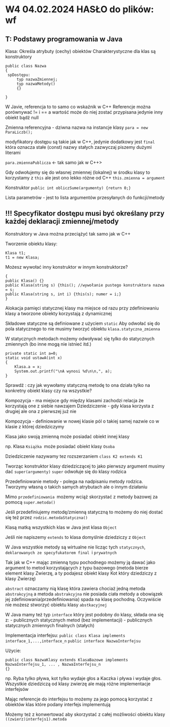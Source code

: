 W4 04.02.2024 HASŁO do plików: wf
===
T: Podstawy programowania w Java
---
Klasa: Określa atrybuty (cechy) obiektów
Charakterystyczne dla klas są konstruktory

```
public class Nazwa
{
 spDostępu:
     typ nazwaZmiennej;
     typ nazwaMetody()
     {}
     
}
```
W Javie, referencja to to samo co wskaźnik w C++
Referencje można porównywać != i == a wartość może do niej zostać przypisana jedynie inny obiekt bądź null

Zmienna referencyjna - dziwna nazwa na instancje klasy
`para = new ParaLiczb();`

modyfikatory dostępu są takie jak w C++, jedynie dodatkowy jest `final` która oznacza stałe (const)
nazwy stałych zazwyczaj piszemy dużymi literami

`para.zmiennaPublicza` <- tak samo jak w C++>

Gdy odwołujemy się do własnej zmiennej (lokalnej) w środku klasy to korzystamy z `this` ale jest ono lekko różne od C++ `this.zmienna = argument`

Konstruktor `public int obliczSume(argumenty) {return 0;}`

Lista parametrów - jest to lista argumentów przesyłanych do funkcji/metody

!!! Specyfikator dostępu musi być określany przy każdej deklaracji zmiennej/metody
---
Konstruktory w Java można przeciążyć tak samo jak w C++

Tworzenie obiektu klasy:
```
Klasa t1;
t1 = new Klasa;
```
Możesz wywołać inny konstruktor w innym konstruktorze?
```
{
public Klasa() {}
public Klasa(string s) {this(); //wywołanie pustego konstruktora nazwa = s; 
public Klasa(string s, int i) {this(s); numer = i;}
}
```

Alokacja pamięci statycznej klasy ma miejsce od razu przy zdefiniowaniu klasy a tworzone obiekty korzystają z dynamicznej

Składowe statyczne są definiowane z użyciem `static`
Aby odwołać się do pola statycznego to nie musimy tworzyć obiektu `klasa.statyczna_zmienna`

W statycznych metodach możemy odwoływać się tylko do statycznych zmiennych (bo inne mogą nie istnieć itd.)

```
private static int a=0;
static void ustawA(int x)
{
    Klasa.a = x;
    System.out.printf("\nA wynosi %d\n\n,", a);
}
```
Sprawdź : czy jak wywołamy statyczną metodę to ona działa tylko na konkretny obiekt klasy czy na wszystkie?

Kompozycja - ma miejsce gdy między klasami zachodzi relacja że korzystają one z siebie nawzajem
Dziedziczenie - gdy klasa korzysta z drugiej ale ona z pierwszej już nie

Kompozycja - definiowanie w nowej klasie pól o takiej samej nazwie co w klasie z której dziedziczymy

Klasa jako swoją zmienną może posiadać obiekt innej klasy 

np. Klasa `Książka `może posiadać obiekt klasy `Osoba`

Dziedziczenie nazywamy tez rozszerzaniem
`class K2 extends K1`

Tworząc konstruktor klasy dziedziczącej to jako pierwszy argument musimy dać `super(argumenty)`
`super` odwołuje się do klasy rodzica

Przedefiniowanie metody - polega na nadpisaniu metody rodzica. Tworzymy własną o takich samych atrybutach ale o innym działaniu

Mimo `przedefiniowania `możemy wciąż skorzystać z metody bazowej za pomocą `super.metoda()`

Jeśli przedefiniujemy metodę/zmienną statyczną to możemy do niej dostać się też przez `rodzic.metodaStatyczna()`

Klasą matką wszystkich klas w Java jest klasa `Object`

Jeśli nie napiszemy `extends` to klasa domyślnie dziedziczy z `Object`

W Java wszystkie metody są wirtualne nie licząc tych `statycznych`, `deklarowanych ze specyfukatorem final `i `prywatnych`

Tak jak w C++ mając zmienną typu pochodnego możemy ją dawać jako argument to metod korzystających z typu bazowego (metoda bierze element klasy Zwierzę, a ty podajesz obiekt klasy Kot który dziedziczy z klasy Zwierzę)

`abstract` oznaczamy nią klasę która zawiera chociaż jedną metoda `abstrakcyjną` a metoda `abstrakcyjna` nie posiada ciała metody a obowiązek jej zdefiniowania(przedefiniowania) spada na klasę pochodną.
Oczywiście nie możesz stworzyć obiektu klasy `abstkacyjnej`
 
W Java mamy też typ `interface` który jest podobny do klasy, składa ona się z:
    - publicznych statycznych metod (bez implementacji)
    - publicznych statycznych zmiennych finalnych (stałych)

Implementacja interfejsu: `public class Klasa implements interface_1,...,interface_n`
`public interface NazwaInterfejsu`
 
Użycie: 
```
public class NazwaKlasy extends KlasaBazowe implements NazwaInterfejsu_1, ... , NazwaInterfejsu_n
{}
```

np. Ryba tylko pływa, kot tylko wydaje głos a Kaczka i pływa i wydaje głos. Wszystkie dziedziczą od klasy zwierzę ale mają różne implementacje interfejsów

Mając referencje do interfejsu to możemy za jego pomocą korzystać z obiektów klas które podany interfejs implementują

Możemy też z konwertować aby skorzystać z całej możliwości obiektu klasy
`((zwierz)interfejs1).metoda`

